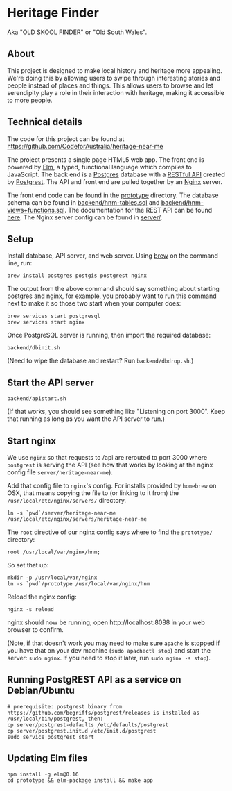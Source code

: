 # Heritage Finder

Aka "OLD SKOOL FINDER" or "Old South Wales".

## About
This project is designed to make local history and heritage more appealing.
We're doing this by allowing users to swipe through interesting stories and people instead of places and things. This allows users to browse and let serendipity play a role in their interaction with heritage, making it accessible to more people.


## Technical details
The code for this project can be found at https://github.com/CodeforAustralia/heritage-near-me

The project presents a single page HTML5 web app.
The front end is powered by [Elm](http://elm-lang.org), a typed, functional language which compiles to JavaScript.
The back end is a [Postgres](http://www.postgresql.org) database with a [RESTful API](https://en.wikipedia.org/wiki/Representational_state_transfer) created by [Postgrest](http://postgrest.com).
The API and front end are pulled together by an [Nginx](http://nginx.org/en/) server.

The front end code can be found in the [prototype](prototype) directory.
The database schema can be found in [backend/hnm-tables.sql](backend/hnm-tables.sql) and [backend/hnm-views+functions.sql](backend/hnm-views+functions.sql).
The documentation for the REST API can be found [here](http://postgrest.com/api/reading/).
The Nginx server config can be found in [server/](server/heritage-near-me).


## Setup

Install database, API server, and web server. Using [brew](http://brew.sh/) on the command line, run:

```
brew install postgres postgis postgrest nginx
```

The output from the above command should say something about starting postgres and nginx, for example, you probably want to run this command next to make it so those two start when your computer does:

```
brew services start postgresql
brew services start nginx
```


Once PostgreSQL server is running, then import the required database:

```
backend/dbinit.sh
```

(Need to wipe the database and restart? Run `backend/dbdrop.sh`.)


## Start the API server

```
backend/apistart.sh
```

(If that works, you should see something like "Listening on port 3000". Keep that running as long as you want the API server to run.)

## Start nginx

We use `nginx` so that requests to /api are rerouted to port 3000 where `postgrest`
is serving the API (see how that works by looking at the nginx config file `server/heritage-near-me`).

Add that config file to `nginx`'s config. For installs provided by `homebrew` on OSX, that means copying the file to (or linking to it from) the `/usr/local/etc/nginx/servers/` directory.

```
ln -s `pwd`/server/heritage-near-me /usr/local/etc/nginx/servers/heritage-near-me
```

The `root` directive of our nginx config says where to find the `prototype/` directory:

```
root /usr/local/var/nginx/hnm;
```

So set that up:

```
mkdir -p /usr/local/var/nginx
ln -s `pwd`/prototype /usr/local/var/nginx/hnm
```

Reload the nginx config:

```
nginx -s reload
````

nginx should now be running; open http://localhost:8088 in your web browser to confirm.

(Note, if that doesn't work you may need to make sure `apache` is stopped if you have that on your dev machine (`sudo apachectl stop`) and start the server: `sudo nginx`. If you need to stop it later, run `sudo nginx -s stop`).

## Running PostgREST API as a service on Debian/Ubuntu

```
# prerequisite: postgrest binary from https://github.com/begriffs/postgrest/releases is installed as /usr/local/bin/postgrest, then:
cp server/postgrest-defaults /etc/defaults/postgrest
cp server/postgrest.init.d /etc/init.d/postgrest
sudo service postgrest start
```


## Updating Elm files


```
npm install -g elm@0.16
cd prototype && elm-package install && make app
```



